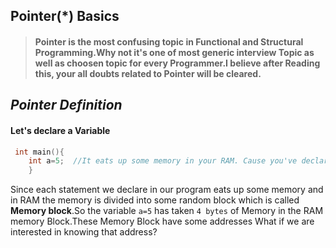 ## Pointer(*) Basics 


  > #### Pointer is the most confusing topic in Functional and Structural Programming.Why not it's one of most generic interview Topic as well as choosen topic for every Programmer.I believe after Reading this, your all doubts related to Pointer will be cleared.
  

## *Pointer Definition*

#### Let's declare a Variable 
```cpp
 int main(){
    int a=5;  //It eats up some memory in your RAM. Cause you've declared a variable.
    }
```   

Since each statement we declare in our program eats up some memory and in RAM the memory is divided into some random block which is called **Memory block**.So the variable `a=5` has taken `4 bytes` of Memory in the RAM memory Block.These Memory Block have some addresses What if we are interested in knowing that address?
